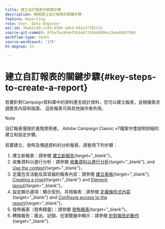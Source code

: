```yaml
---
title: 建立自訂報表的關鍵步驟
description: 瞭解建立自訂報表的關鍵步驟
feature: Reporting
role: User, Data Engineer
exl-id: 39ab5cd9-cc84-430b-a8b3-691e377851fa
source-git-commit: 0f5efba364ef924447324bdd806e15e6db8d799d
workflow-type: tm+mt
source-wordcount: '175'
ht-degree: 1%

---
```


# 建立自訂報表的關鍵步驟{#key-steps-to-create-a-report}

若要針對Campaign資料庫中的資料產生統計資料，您可以建立報表，並根據需求調整其內容和版面。 這些報表可與其他操作者共用。

>[!NOTE]
>
>自訂報表僅限於進階使用者。 Adobe Campaign Classic v7檔案中會說明詳細的建立和設定步驟。

若要建立、發佈及傳遞資料的分析報表，請套用下列步驟：

1. 建立新報表：請參閱 [建立新報告](https://experienceleague.adobe.com/docs/campaign-classic/using/reporting/creating-new-reports/creating-a-new-report.html?lang=zh-Hant){target="_blank"}，
1. 收集資料以進行分析：請參閱 [收集資料以進行分析](https://experienceleague.adobe.com/docs/campaign-classic/using/reporting/creating-new-reports/collecting-data-to-analyze.html){target="_blank"}, and [Use the context](https://experienceleague.adobe.com/docs/campaign-classic/using/reporting/creating-new-reports/collecting-data-to-analyze.html){target="_blank"}，
1. 定義包含活動及其容器的報表內容：請參閱 [建立表格](https://experienceleague.adobe.com/docs/campaign-classic/using/reporting/creating-new-reports/creating-a-table.html){target="_blank"}, [Creating a chart](https://experienceleague.adobe.com/docs/campaign-classic/using/reporting/creating-new-reports/creating-a-chart.html?lang=zh-Hant){target="_blank"} and [Element layout](https://experienceleague.adobe.com/docs/campaign-classic/using/reporting/creating-new-reports/element-layout.html){target="_blank"}，
1. 設定顯示選項：顯示型別、共用報表：請參閱 [定義條件式內容](https://experienceleague.adobe.com/docs/campaign-classic/using/reporting/creating-new-reports/defining-a-conditional-content.html){target="_blank"} and [Configure access to the report](https://experienceleague.adobe.com/docs/campaign-classic/using/reporting/creating-new-reports/configuring-access-to-the-report.html?lang=zh-Hant){target="_blank"}，
1. 發佈報表（發佈精靈）：請參閱 [發佈報表](https://experienceleague.adobe.com/docs/campaign-classic/using/reporting/creating-new-reports/configuring-access-to-the-report.html#publishing-the-report){target="_blank"}，
1. 轉換報告：匯出、記錄、在瀏覽器中顯示：請參閱 [針對報告的動作](https://experienceleague.adobe.com/docs/campaign-classic/using/reporting/creating-new-reports/actions-on-reports.html){target="_blank"}.
